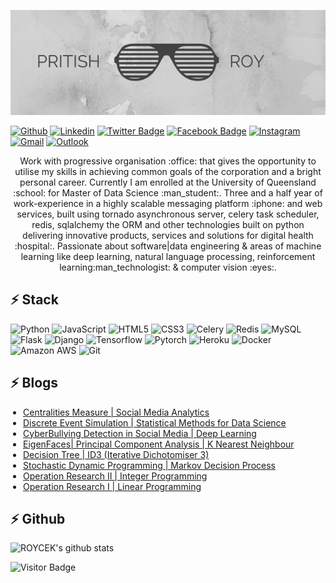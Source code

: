<a href="https://pritishroy.technology/about"><img src="https://github.com/roycek7/PRITISH-ROY/blob/master/images/header.png" width="1000"></a>

[![Github](https://img.shields.io/badge/-Github-000?style=flat&logo=Github&logoColor=white)](https://github.com/roycek7)
[![Linkedin](https://img.shields.io/badge/-LinkedIn-blue?style=flat&logo=Linkedin&logoColor=white)](https://www.linkedin.com/in/pritish-roy-05661b7a/)
[![Twitter Badge](https://img.shields.io/badge/-Twitter-blue?style=plastic&logo=Twitter&logoColor=white&link=https://twitter.com/royce_k7/)](https://twitter.com/royce_k7)
[![Facebook Badge](https://img.shields.io/badge/-Facebook-blue?style=plastic&logo=Facebook&logoColor=white&link=https://www.facebook.com/royce.pritish/)](https://www.facebook.com/royce.pritish)
[![Instagram](https://img.shields.io/badge/-Instagram-c13584?style=flat&labelColor=c13584&logo=instagram&logoColor=white)](https://www.instagram.com/pritish_roy/)
[![Gmail](https://img.shields.io/badge/-Gmail-c14438?style=flat&logo=Gmail&logoColor=white)](mailto:pritishroy99@gmail.com)
[![Outlook](https://img.shields.io/badge/-Outlook-0078D4?style=flat&logo=Microsoft-Outlook&logoColor=white)](mailto:pritishkumaar.roy@uqconnect.edu.com)

<p align="center">Work with progressive organisation :office: that gives the opportunity to utilise my skills in achieving common goals of the corporation and a bright personal career. Currently I am enrolled at the University of Queensland :school: for Master of Data Science :man_student:. Three and a half year of work-experience in a highly scalable messaging platform :iphone: and web services, built using tornado asynchronous server, celery task scheduler, redis, sqlalchemy the ORM and other technologies built on python delivering innovative products, services and solutions for digital health :hospital:. Passionate about software|data engineering & areas of machine learning like deep learning, natural language processing, reinforcement learning:man_technologist: & computer vision :eyes:.
</p>

## ⚡ Stack

![Python](https://img.shields.io/badge/-Python-black?style=flat-square&logo=Python)
![JavaScript](https://img.shields.io/badge/-JavaScript-black?style=flat-square&logo=javascript)
![HTML5](https://img.shields.io/badge/-HTML5-E34F26?style=flat-square&logo=html5&logoColor=white)
![CSS3](https://img.shields.io/badge/-CSS3-1572B6?style=flat-square&logo=css3)
![Celery](https://img.shields.io/badge/-Celery-green?style=flat-square&logo=celery)
![Redis](https://img.shields.io/badge/-Redis-black?style=flat-square&logo=Redis)
![MySQL](https://img.shields.io/badge/-MySQL-black?style=flat-square&logo=mysql)
![Flask](https://img.shields.io/badge/-Flask-blue?style=flat-square&logo=flask)
![Django](https://img.shields.io/badge/-Django-green?style=flat-square&logo=django)
![Tensorflow](https://img.shields.io/badge/-Tensorflow-181717?style=flat-square&logo=tensorflow)
![Pytorch](https://img.shields.io/badge/-Pytorch-181717?style=flat-square&logo=pytorch)
![Heroku](https://img.shields.io/badge/-Heroku-430098?style=flat-square&logo=heroku)
![Docker](https://img.shields.io/badge/-Docker-black?style=flat-square&logo=docker)
![Amazon AWS](https://img.shields.io/badge/Amazon%20AWS-232F3E?style=flat-square&logo=amazon-aws)
![Git](https://img.shields.io/badge/-Git-black?style=flat-square&logo=git)

## ⚡ Blogs
<ul style="padding-left:20px">
  <li><a target="_blank" href="https://thepritishroy.tech/post/8">Centralities Measure | Social Media Analytics</a></li>
  <li><a target="_blank" href="https://thepritishroy.tech/post/7">Discrete Event Simulation | Statistical Methods for Data Science</a></li>
  <li><a target="_blank" href="https://thepritishroy.tech/post/6">CyberBullying Detection in Social Media | Deep Learning</a></li>
  <li><a target="_blank" href="https://thepritishroy.tech/post/5">EigenFaces| Principal Component Analysis | K Nearest Neighbour</a></li>
  <li><a target="_blank" href="https://thepritishroy.tech/post/4">Decision Tree | ID3 (Iterative Dichotomiser 3)</a></li>
  <li><a target="_blank" href="https://thepritishroy.tech/post/3">Stochastic Dynamic Programming | Markov Decision Process</a></li>
  <li><a target="_blank" href="https://thepritishroy.tech/post/2">Operation Research II | Integer Programming</a></li>
  <li><a target="_blank" href="https://thepritishroy.tech/post/1">Operation Research I | Linear Programming</a></li>
</ul>


## ⚡ Github

![ROYCEK's github stats](https://github-readme-stats.vercel.app/api?username=roycek7&show_icons=true&hide_border=true)

![Visitor Badge](https://visitor-badge.laobi.icu/badge?page_id=roycek7.roycek7)
